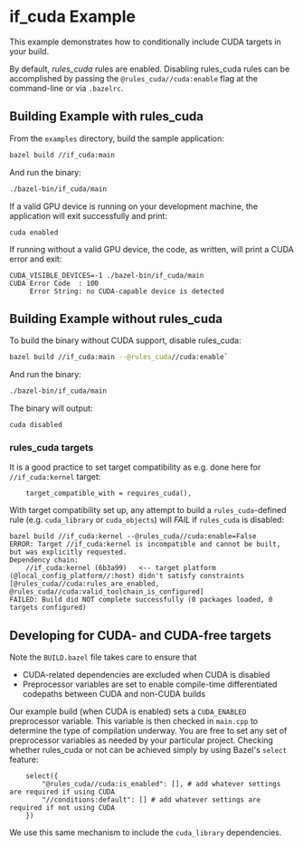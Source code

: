 # if_cuda Example

This example demonstrates how to conditionally include CUDA targets in your build.

By default, _rules_cuda_ rules are enabled. Disabling rules_cuda rules can be accomplished by passing the `@rules_cuda//cuda:enable`
flag at the command-line or via `.bazelrc`.

## Building Example with rules_cuda

From the `examples` directory, build the sample application:

```bash
bazel build //if_cuda:main
```

And run the binary:

```bash
./bazel-bin/if_cuda/main
```

If a valid GPU device is running on your development machine, the application will exit successfully and print:

```
cuda enabled
```

If running without a valid GPU device, the code, as written, will print a CUDA error and exit:

```
CUDA_VISIBLE_DEVICES=-1 ./bazel-bin/if_cuda/main
CUDA Error Code  : 100
     Error String: no CUDA-capable device is detected
```

## Building Example without rules_cuda

To build the binary without CUDA support, disable rules_cuda:

```bash
bazel build //if_cuda:main --@rules_cuda//cuda:enable`
```

And run the binary:

```bash
./bazel-bin/if_cuda/main
```

The binary will output:

```
cuda disabled
```

### rules_cuda targets

It is a good practice to set target compatibility as e.g. done here for `//if_cuda:kernel` target:

```
    target_compatible_with = requires_cuda(),
```

With target compatibility set up, any attempt to build a `rules_cuda`-defined rule (e.g. `cuda_library` or `cuda_objects`) will _FAIL_ if `rules_cuda` is disabled:

```
bazel build //if_cuda:kernel --@rules_cuda//cuda:enable=False
ERROR: Target //if_cuda:kernel is incompatible and cannot be built, but was explicitly requested.
Dependency chain:
    //if_cuda:kernel (6b3a99)   <-- target platform (@local_config_platform//:host) didn't satisfy constraints [@rules_cuda//cuda:rules_are_enabled, @rules_cuda//cuda:valid_toolchain_is_configured]
FAILED: Build did NOT complete successfully (0 packages loaded, 0 targets configured)
```

## Developing for CUDA- and CUDA-free targets

Note the `BUILD.bazel` file takes care to ensure that

- CUDA-related dependencies are excluded when CUDA is disabled
- Preprocessor variables are set to enable compile-time differentiated codepaths between CUDA and non-CUDA builds

Our example build (when CUDA is enabled) sets a `CUDA_ENABLED` preprocessor variable. This variable is then checked in `main.cpp` to determine
the type of compilation underway. You are free to set any set of preprocessor variables as needed by your particular project. Checking whether
rules_cuda or not can be achieved simply by using Bazel's `select` feature:

```
    select({
        "@rules_cuda//cuda:is_enabled": [], # add whatever settings are required if using CUDA
        "//conditions:default": [] # add whatever settings are required if not using CUDA
    })
```

We use this same mechanism to include the `cuda_library` dependencies.
